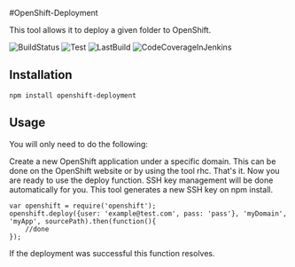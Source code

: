 #OpenShift-Deployment

This tool allows it to deploy a given folder to OpenShift.

![BuildStatus](http://jenkins.tomm-apps.de/buildStatus/icon?job=openshift-deployment)
![Test](http://jenkins.tomm-apps.de:3434/badge/openshift-deployment/test)
![LastBuild](http://jenkins.tomm-apps.de:3434/badge/openshift-deployment/lastbuild)
![CodeCoverageInJenkins](http://jenkins.tomm-apps.de:3434/badge/openshift-deployment/coverage)

Installation
-------------

```
npm install openshift-deployment
```

Usage
---------

You will only need to do the following:

Create a new OpenShift application under a specific domain. This can be done on the OpenShift website or by using the tool rhc.
That's it. Now you are ready to use the deploy function. SSH key management will be done automatically for you. 
This tool generates a new SSH key on npm install.

```
var openshift = require('openshift');
openshift.deploy({user: 'example@test.com', pass: 'pass'}, 'myDomain', 'myApp', sourcePath).then(function(){
    //done
});
```

If the deployment was successful this function resolves.
